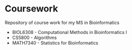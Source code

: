 Coursework
==========

Repository of course work for my MS in Bioinformatics

* BIOL6308 - Computational Methods in Bioinformatics I
* CS5800   - Algorithms
* MATH7340 - Statistics for Bioinformatics
